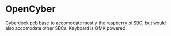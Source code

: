 # OpenCyber
Cyberdeck pcb base to accomodate mostly the raspberry pi SBC, but would also accomodate other SBCs. Keyboard is QMK powered.
